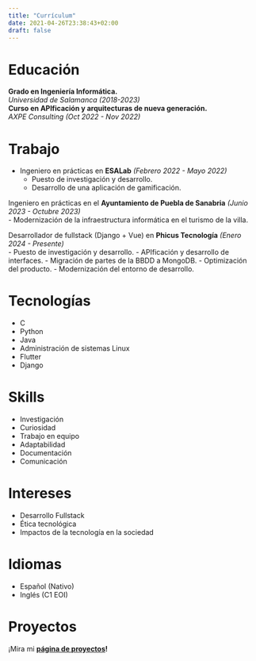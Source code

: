 ```yaml
---
title: "Currículum"
date: 2021-04-26T23:38:43+02:00
draft: false
---
```


# Educación

**Grado en Ingeniería Informática.**  
*Universidad de Salamanca (2018-2023)*   
**Curso en APIficación y arquitecturas de nueva generación.**  
*AXPE Consulting (Oct 2022 - Nov 2022)*

# Trabajo

- Ingeniero en prácticas en **ESALab** *(Febrero 2022 - Mayo 2022)*  
    - Puesto de investigación y desarrollo.
    - Desarrollo de una aplicación de gamificación.

Ingeniero en prácticas en el **Ayuntamiento de Puebla de Sanabria** *(Junio 2023 - Octubre 2023)*  
    - Modernización de la infraestructura informática en el turismo de la villa.

Desarrollador de fullstack (Django + Vue) en **Phicus Tecnología** *(Enero 2024 - Presente)*  
    - Puesto de investigación y desarrollo.
    - APIficación y desarrollo de interfaces.
    - Migración de partes de la BBDD a MongoDB.
    - Optimización del producto.
    - Modernización del entorno de desarrollo.

# Tecnologías  

- C
- Python
- Java
- Administración de sistemas Linux 
- Flutter
- Django

# Skills

- Investigación
- Curiosidad
- Trabajo en equipo
- Adaptabilidad
- Documentación
- Comunicación

# Intereses  

- Desarrollo Fullstack
- Ética tecnológica
- Impactos de la tecnología en la sociedad

# Idiomas

- Español (Nativo)
- Inglés (C1 EOI)

# Proyectos

¡Mira mi **[página de proyectos](/es/projects)!**